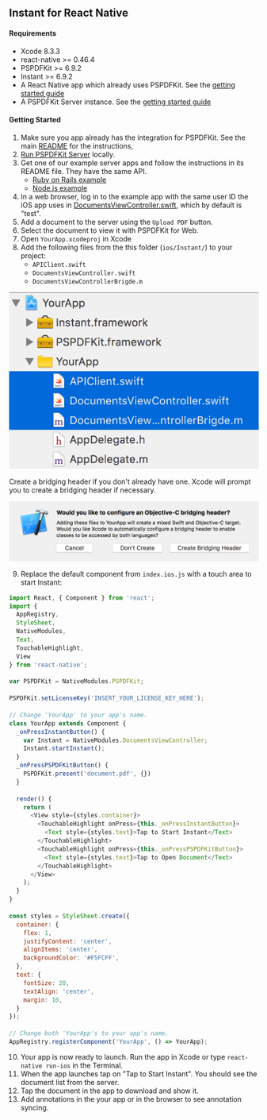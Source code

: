 ## Instant for React Native

#### Requirements
- Xcode 8.3.3
- react-native >= 0.46.4
- PSPDFKit >= 6.9.2
- Instant >= 6.9.2
- A React Native app which already uses PSPDFKit. See the [getting started guide](https://github.com/PSPDFKit/react-native#getting-started)
- A PSPDFKit Server instance. See the [getting started guide](https://pspdfkit.com/guides/server/current/deployment/getting-started/)

#### Getting Started

1. Make sure you app already has the integration for PSPDFKit. See the main [README](../../README.md) for the instructions,
2. [Run PSPDFKit Server](https://pspdfkit.com/guides/server/current/deployment/getting-started/) locally.
3. Get one of our example server apps and follow the instructions in its README file. They have the same API.
	* [Ruby on Rails example](https://github.com/pspdfkit/pspdfkit-server-example-rails)
	* [Node.js example](https://github.com/pspdfkit/pspdfkit-server-example-nodejs)
4. In a web browser, log in to the example app with the same user ID the iOS app uses in [DocumentsViewController.swift](https://github.com/PSPDFKit/react-native/blob/master/ios/Instant/DocumentsViewController.swift#L52), which by default is "test".
5. Add a document to the server using the `Upload PDF` button.
6. Select the document to view it with PSPDFKit for Web.
7. Open `YourApp.xcodeproj` in Xcode
8. Add the following files from the this folder (`ios/Instant/`) to your project:
	* `APIClient.swift`
	* `DocumentsViewController.swift`
	* `DocumentsViewControllerBrigde.m`

![Add Files to Project](../../screenshots/adding-files-to-target.png)

Create a bridging header if you don't already have one. Xcode will prompt you to create a bridging header if necessary.

![Create Bridging Header](../../screenshots/create-bridging-header.png)

9. Replace the default component from `index.ios.js` with a touch area to start Instant:

```javascript
import React, { Component } from 'react';
import {
  AppRegistry,
  StyleSheet,
  NativeModules,
  Text,
  TouchableHighlight,
  View
} from 'react-native';

var PSPDFKit = NativeModules.PSPDFKit;

PSPDFKit.setLicenseKey('INSERT_YOUR_LICENSE_KEY_HERE');

// Change 'YourApp' to your app's name.
class YourApp extends Component {
  _onPressInstantButton() {
  	var Instant = NativeModules.DocumentsViewController;
  	Instant.startInstant();
  }
  _onPressPSPDFKitButton() {
    PSPDFKit.present('document.pdf', {})
  }
  
  render() {
    return (
      <View style={styles.container}>
        <TouchableHighlight onPress={this._onPressInstantButton}>
          <Text style={styles.text}>Tap to Start Instant</Text>
        </TouchableHighlight>
        <TouchableHighlight onPress={this._onPressPSPDFKitButton}>
          <Text style={styles.text}>Tap to Open Document</Text>
        </TouchableHighlight>
      </View>
    );
  }
}

const styles = StyleSheet.create({
  container: {
    flex: 1,
    justifyContent: 'center',
    alignItems: 'center',
    backgroundColor: '#F5FCFF',
  },
  text: {
    fontSize: 20,
    textAlign: 'center',
    margin: 10,
  }
});

// Change both 'YourApp's to your app's name.
AppRegistry.registerComponent('YourApp', () => YourApp);
```

10. Your app is now ready to launch. Run the app in Xcode or type `react-native run-ios` in the Terminal.
11. When the app launches tap on "Tap to Start Instant". You should see the document list from the server.
12. Tap the document in the app to download and show it.
13. Add annotations in the your app or in the browser to see annotation syncing.
